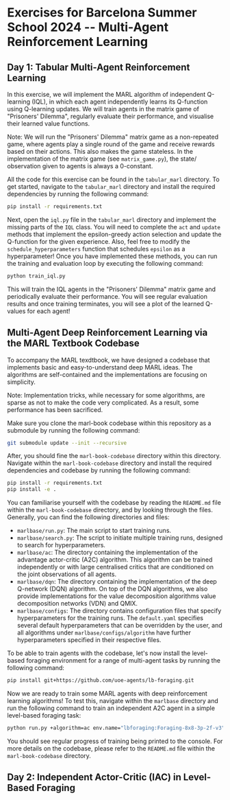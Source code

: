 # Exercises for Barcelona Summer School 2024 -- Multi-Agent Reinforcement Learning

## Day 1: Tabular Multi-Agent Reinforcement Learning

In this exercise, we will implement the MARL algorithm of independent Q-learning (IQL), in which each agent independently learns its Q-function using Q-learning updates. We will train agents in the matrix game of "Prisoners' Dilemma", regularly evaluate their performance, and visualise their learned value functions.

Note: We will run the "Prisoners' Dilemma" matrix game as a non-repeated game, where agents play a single round of the game and receive rewards based on their actions. This also makes the game stateless. In the implementation of the matrix game (see `matrix_game.py`), the state/ observation given to agents is always a 0-constant.

All the code for this exercise can be found in the `tabular_marl` directory. To get started, navigate to the `tabular_marl` directory and install the required dependencies by running the following command:

```bash
pip install -r requirements.txt
```

Next, open the `iql.py` file in the `tabular_marl` directory and implement the missing parts of the `IQL` class. You will need to complete the `act` and `update` methods that implement the epsilon-greedy action selection and update the Q-function for the given experience. Also, feel free to modify the `schedule_hyperparameters` function that schedules `epsilon` as a hyperparameter! Once you have implemented these methods, you can run the training and evaluation loop by executing the following command:

```bash
python train_iql.py
```

This will train the IQL agents in the "Prisoners' Dilemma" matrix game and periodically evaluate their performance. You will see regular evaluation results and once training terminates, you will see a plot of the learned Q-values for each agent!

## Multi-Agent Deep Reinforcement Learning via the MARL Textbook Codebase

To accompany the MARL texdtbook, we have designed a codebase that implements basic and easy-to-understand deep MARL ideas. The algorithms are self-contained and the implementations are focusing on simplicity.

Note: Implementation tricks, while necessary for some algorithms, are sparse as not to make the code very complicated. As a result, some performance has been sacrificed.

Make sure you clone the marl-book codebase within this repository as a submodule by running the following command:

```bash
git submodule update --init --recursive
```

After, you should fine the `marl-book-codebase` directory within this directory. Navigate within the `marl-book-codebase` directory and install the required dependencies and codebase by running the following command:

```bash
pip install -r requirements.txt
pip install -e .
```

You can familiarise yourself with the codebase by reading the `README.md` file within the `marl-book-codebase` directory, and by looking through the files. Generally, you can find the following directories and files:
- `marlbase/run.py`: The main script to start training runs.
- `marlbase/search.py`: The script to initiate multiple training runs, designed to search for hyperparameters.
- `marlbase/ac`: The directory containing the implementation of the advantage actor-critic (A2C) algorithm. This algorithm can be trained independently or with large centralised critics that are conditioned on the joint observations of all agents.
- `marlbase/dqn`: The directory containing the implementation of the deep Q-network (DQN) algorithm. On top of the DQN algorithms, we also provide implementations for the value decomposition algorithms value decomposition networks (VDN) and QMIX.
- `marlbase/configs`: The directory contains configuration files that specify hyperparameters for the training runs. The `default.yaml` specifies several default hyperparameters that can be overridden by the user, and all algorithms under `marlbase/configs/algorithm` have further hyperparameters specified in their respective files.

To be able to train agents with the codebase, let's now install the level-based foraging environment for a range of multi-agent tasks by running the following command:

```bash
pip install git+https://github.com/uoe-agents/lb-foraging.git
```

Now we are ready to train some MARL agents with deep reinforcement learning algorithms! To test this, navigate within the `marlbase` directory and run the following command to train an independent A2C agent in a simple level-based foraging task:

```bash
python run.py +algorithm=ac env.name="lbforaging:Foraging-8x8-3p-2f-v3" env.time_limit=50 algorithm.total_steps=100000
```

You should see regular progress of training being printed to the console. For more details on the codebase, please refer to the `README.md` file within the `marl-book-codebase` directory.

## Day 2: Independent Actor-Critic (IAC) in Level-Based Foraging
